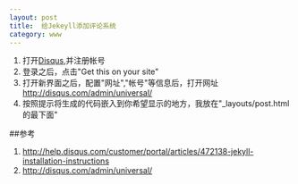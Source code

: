 ```yaml
---
layout: post
title:  给Jekeyll添加评论系统
category: www
---
```

         
1. 打开[Disqus](http://disqus.com/),并注册帐号
2. 登录之后，点击"Get this on your site"
3. 打开新界面之后，配置"网址","帐号"等信息后，打开网址<http://disqus.com/admin/universal/>
4. 按照提示将生成的代码嵌入到你希望显示的地方，我放在"_layouts/post.html的最下面"

##参考
1. <http://help.disqus.com/customer/portal/articles/472138-jekyll-installation-instructions>
1. <http://disqus.com/admin/universal/>